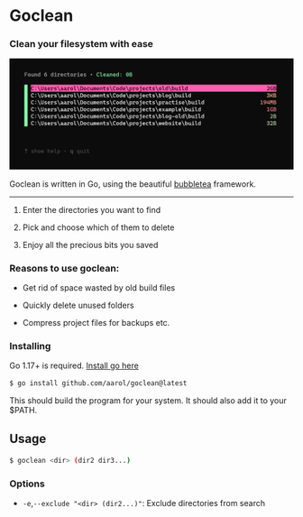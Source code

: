 # Goclean

### Clean your filesystem with ease

<img title="" src="resource/screenshot.png" alt="Screenshot" data-align="center">

Goclean is written in Go, using the beautiful [bubbletea](https://github.com/charmbracelet/bubbletea) framework.

--- 

1. Enter the directories you want to find

2. Pick and choose which of them to delete

3. Enjoy all the precious bits you saved 

### Reasons to use goclean:

- Get rid of space wasted by old build files

- Quickly delete unused folders

- Compress project files for backups etc.

### Installing

Go 1.17+ is required. [Install go here](https://go.dev/doc/install)

```bash
$ go install github.com/aarol/goclean@latest
```

This should build the program for your system. It should also add it to your $PATH.

## Usage

```bash
$ goclean <dir> (dir2 dir3...)
```

### Options

* `-e`,`--exclude "<dir> (dir2...)"`: Exclude directories from search